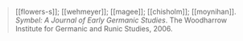 > [[flowers-s]]; [[wehmeyer]]; [[magee]]; [[chisholm]]; [[moynihan]]. *Symbel: A Journal of Early Germanic Studies*. The Woodharrow Institute for Germanic and Runic Studies, 2006.

